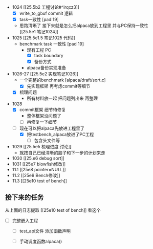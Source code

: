 - 1024  [[25.5b2 工程讨论#^irqcz3]]  
	- [x] write_to_gbuf commit 逻辑
	- [x] task一致性  [pad 19]
	- 思路清晰了 接下来就是怎么把alpaca放到工程里 并与PC保持一致性  [[25.5e1 笔记1024]]
- 1025  [[25.5e1.5 笔记1025 代码]]
	- benchmark task 一致性 [pad 19]
		- 现有工程 PC 
			- [x] task boundary
			- [x] 备份方式
		- alpaca备份实现准备
- 1026-27  [[25.5e2 实现笔记1026]]
	- 一个完整的benchmark  [alpaca/draft/sort.c] 
		- [x] 先实现框架 再考虑commit等细节
	- [x] 梳理问题
		- 所有材料放一起 把问题列出来 再整理
- 1028
	- [x] commit框架 细节待修复
		-  整体框架没问题了 
		- [ ] 再修复一下细节
	- [ ] 现在可以把alpaca先放进工程里了
		- [x] 把testbench_alpaca放进了PC工程
			- [ ] 包含头文件等
- 1029 [[25.5e5 梳理进度 讨论]]
	- 就按自己已经清晰的脑子和下一步的计划来走
- 1030 [[25.e6 debug sort]]
- 1031 [[25e7 blowfish修改]]
- 11.1 [[25e8 pointer=NULL]]
- 11.2 [[25e9 Bench修改]]
- 11.3 [[25e10 test of bench]]
## 接下来的任务
从上面的日志提取
[[25e10 test of bench]] 看这个


- [ ] 完整嵌入工程 
	- [ ] test_api文件 添加函数声明
	- [ ] 手动调度函数alpaca()

